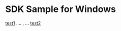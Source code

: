 SDK Sample for Windows
=======================





[test1](https://github.com/concur/concur-platform-sdk-dotnet/blob/master/sample/windows/README.md) .... , ... [test2](/../README.md)


